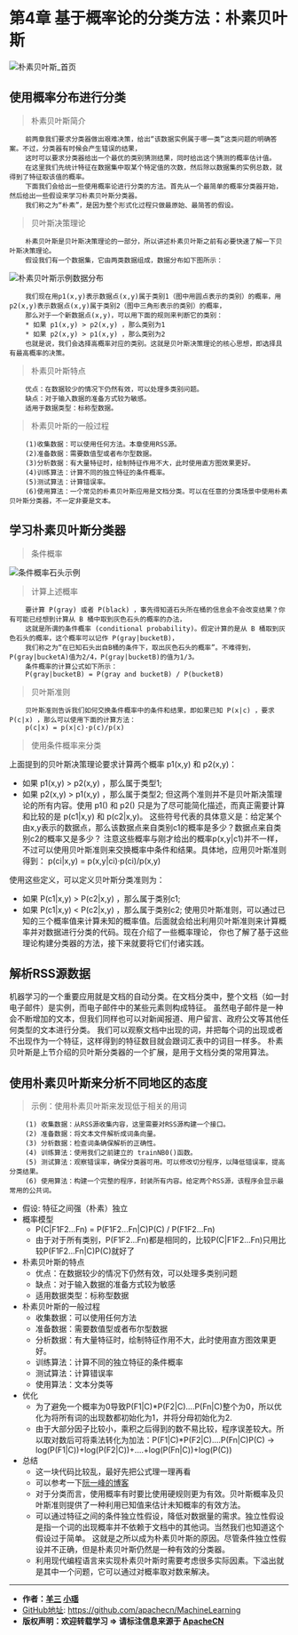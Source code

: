    
# 第4章 基于概率论的分类方法：朴素贝叶斯
<script type="text/javascript" src="http://cdn.mathjax.org/mathjax/latest/MathJax.js?config=default"></script>

![朴素贝叶斯_首页](/images/4.NaiveBayesian/NavieBayesian_headPage_xy.png "朴素贝叶斯首页")

## 使用概率分布进行分类

> 朴素贝叶斯简介

```
    前两章我们要求分类器做出艰难决策，给出“该数据实例属于哪一类”这类问题的明确答案。不过，分类器有时候会产生错误的结果，
    这时可以要求分类器给出一个最优的类别猜测结果，同时给出这个猜测的概率估计值。
    在这里我们先统计特征在数据集中取某个特定值的次数，然后除以数据集的实例总数，就得到了特征取该值的概率。
    下面我们会给出一些使用概率论进行分类的方法。首先从一个最简单的概率分类器开始，然后给出一些假设来学习朴素贝叶斯分类器。
    我们称之为“朴素”，是因为整个形式化过程只做最原始、最简答的假设。
```

> 贝叶斯决策理论

```
    朴素贝叶斯是贝叶斯决策理论的一部分，所以讲述朴素贝叶斯之前有必要快速了解一下贝叶斯决策理论。
    假设我们有一个数据集，它由两类数据组成，数据分布如下图所示：
```

![朴素贝叶斯示例数据分布](/images/4.NaiveBayesian/朴素贝叶斯示例数据分布.png "参数已知的概率分布")

```
    我们现在用p1(x,y)表示数据点(x,y)属于类别1（图中用圆点表示的类别）的概率，用p2(x,y)表示数据点(x,y)属于类别2（图中三角形表示的类别）的概率，
    那么对于一个新数据点(x,y)，可以用下面的规则来判断它的类别：
    * 如果 p1(x,y) > p2(x,y) ，那么类别为1
    * 如果 p2(x,y) > p1(x,y) ，那么类别为2
    也就是说，我们会选择高概率对应的类别。这就是贝叶斯决策理论的核心思想，即选择具有最高概率的决策。
```

> 朴素贝叶斯特点

```
    优点：在数据较少的情况下仍然有效，可以处理多类别问题。
    缺点：对于输入数据的准备方式较为敏感。
    适用于数据类型：标称型数据。
```

> 朴素贝叶斯的一般过程

```
    (1)收集数据：可以使用任何方法。本章使用RSS源。
    (2)准备数据：需要数值型或者布尔型数据。
    (3)分析数据：有大量特征时，绘制特征作用不大，此时使用直方图效果更好。
    (4)训练算法：计算不同的独立特征的条件概率。
    (5)测试算法：计算错误率。
    (6)使用算法：一个常见的朴素贝叶斯应用是文档分类。可以在任意的分类场景中使用朴素贝叶斯分类器，不一定非要是文本。
```

## 学习朴素贝叶斯分类器

> 条件概率

![条件概率石头示例](/images/4.NaiveBayesian/贝叶斯条件概率.png "条件概率石头示例")

> 计算上述概率

```
    要计算 P(gray) 或者 P(black) ，事先得知道石头所在桶的信息会不会改变结果？你有可能已经想到计算从 B 桶中取到灰色石头的概率的办法，
    这就是所谓的条件概率 (conditional probability)。假定计算的是从 B 桶取到灰色石头的概率，这个概率可以记作 P(gray|bucketB)，
    我们称之为“在已知石头出自B桶的条件下，取出灰色石头的概率”。不难得到，P(gray|bucketA)值为2/4，P(gray|bucketB)的值为1/3。
    条件概率的计算公式如下所示：
    P(gray|bucketB) = P(gray and bucketB) / P(bucketB)
```
> 贝叶斯准则

```
    贝叶斯准则告诉我们如何交换条件概率中的条件和结果，即如果已知 P(x|c) ，要求 P(c|x) ，那么可以使用下面的计算方法：
    p(c|x) = p(x|c)·p(c)/p(x)
```

> 使用条件概率来分类

上面提到的贝叶斯决策理论要求计算两个概率 p1(x,y) 和 p2(x,y)：
* 如果 p1(x,y) > p2(x,y) ，那么属于类型1;
* 如果 p2(x,y) > p1(x,y) ，那么属于类型2;
但这两个准则并不是贝叶斯决策理论的所有内容。使用 p1() 和 p2() 只是为了尽可能简化描述，而真正需要计算和比较的是 p(c1|x,y) 和 p(c2|x,y)。
这些符号代表的具体意义是：给定某个由x,y表示的数据点，那么该数据点来自类别c1的概率是多少？数据点来自类别c2的概率又是多少？
注意这些概率与刚才给出的概率p(x,y|c1)并不一样，不过可以使用贝叶斯准则来交换概率中条件和结果。具体地，应用贝叶斯准则得到：
p(ci|x,y) = p(x,y|ci)·p(ci)/p(x,y)

使用这些定义，可以定义贝叶斯分类准则为：
* 如果 P(c1|x,y) > P(c2|x,y) ，那么属于类别c1;
* 如果 P(c1|x,y) < P(c2|x,y) ，那么属于类别c2;
使用贝叶斯准则，可以通过已知的三个概率值来计算未知的概率值。后面就会给出利用贝叶斯准则来计算概率并对数据进行分类的代码。现在介绍了一些概率理论，
你也了解了基于这些理论构建分类器的方法，接下来就要将它们付诸实践。 

## 解析RSS源数据

机器学习的一个重要应用就是文档的自动分类。在文档分类中，整个文档（如一封电子邮件）是实例，而电子邮件中的某些元素则构成特征。
虽然电子邮件是一种会不断增加的文本，但我们同样也可以对新闻报道、用户留言、政府公文等其他任何类型的文本进行分类。
我们可以观察文档中出现的词，并把每个词的出现或者不出现作为一个特征，这样得到的特征数目就会跟词汇表中的词目一样多。
朴素贝叶斯是上节介绍的贝叶斯分类器的一个扩展，是用于文档分类的常用算法。

## 使用朴素贝叶斯来分析不同地区的态度

> 示例：使用朴素贝叶斯来发现低于相关的用词

```
    (1) 收集数据：从RSS源收集内容，这里需要对RSS源构建一个接口。
    (2) 准备数据：将文本文件解析成词条向量。
    (3) 分析数据：检查词条确保解析的正确性。
    (4) 训练算法：使用我们之前建立的 trainNB0()函数。
    (5) 测试算法：观察错误率，确保分类器可用。可以修改切分程序，以降低错误率，提高分类结果。
    (6) 使用算法：构建一个完整的程序，封装所有内容。给定两个RSS源，该程序会显示最常用的公共词。
```

* 假设: 特征之间强（朴素）独立
* 概率模型
    * P(C|F1F2...Fn) = P(F1F2...Fn|C)P(C) / P(F1F2...Fn)
   * 由于对于所有类别，P(F1F2...Fn)都是相同的，比较P(C|F1F2...Fn)只用比较P(F1F2...Fn|C)P(C)就好了
* 朴素贝叶斯的特点
    * 优点：在数据较少的情况下仍然有效，可以处理多类别问题
    * 缺点：对于输入数据的准备方式较为敏感
    * 适用数据类型：标称型数据
* 朴素贝叶斯的一般过程
    * 收集数据：可以使用任何方法
    * 准备数据：需要数值型或者布尔型数据
    * 分析数据：有大量特征时，绘制特征作用不大，此时使用直方图效果更好。
    * 训练算法：计算不同的独立特征的条件概率
    * 测试算法：计算错误率
    * 使用算法：文本分类等
*  优化
    * 为了避免一个概率为0导致P(F1|C)*P(F2|C)....P(Fn|C)整个为0，所以优化为将所有词的出现数都初始化为1，并将分母初始化为2.
    * 由于大部分因子比较小，乘积之后得到的数不易比较，程序误差较大。所以取对数后可将乘法转化为加法：P(F1|C)*P(F2|C)....P(Fn|C)P(C) -> log(P(F1|C))+log(P(F2|C))+....+log(P(Fn|C))+log(P(C))
* 总结
    * 这一块代码比较乱，最好先把公式理一理再看
    * 可以参考一下[阮一峰的博客](http://www.ruanyifeng.com/blog/2013/12/naive_bayes_classifier.html)
    * 对于分类而言，使用概率有时要比使用硬规则更为有效。贝叶斯概率及贝叶斯准则提供了一种利用已知值来估计未知概率的有效方法。
    * 可以通过特征之间的条件独立性假设，降低对数据量的需求。独立性假设是指一个词的出现概率并不依赖于文档中的其他词。当然我们也知道这个假设过于简单。
    这就是之所以成为朴素贝叶斯的原因。尽管条件独立性假设并不正确，但是朴素贝叶斯仍然是一种有效的分类器。
    * 利用现代编程语言来实现朴素贝叶斯时需要考虑很多实际因素。下溢出就是其中一个问题，它可以通过对概率取对数来解决。

* * *

* **作者：[羊三](http://www.apache.wiki/display/~xuxin) [小瑶](http://www.apache.wiki/display/~chenyao)**
* [GitHub地址](https://github.com/apachecn/MachineLearning): <https://github.com/apachecn/MachineLearning>
* **版权声明：欢迎转载学习 => 请标注信息来源于 [ApacheCN](http://www.apachecn.org/)**

